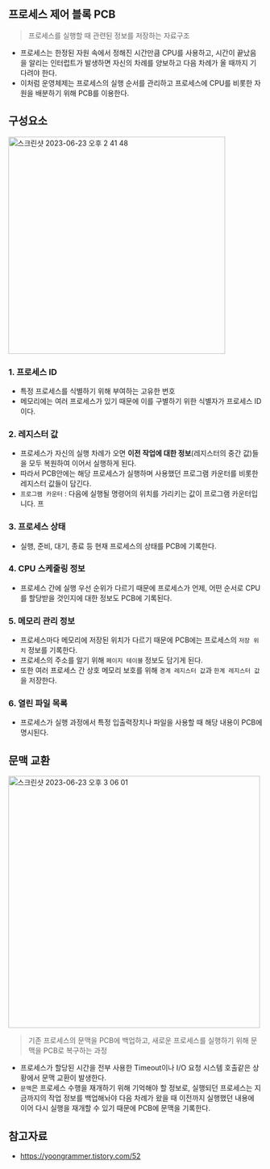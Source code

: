 ## 프로세스 제어 블록 PCB 

> 프로세스를 실행할 때 관련된 정보를 저장하는 자료구조

* 프로세스는 한정된 자원 속에서 정해진 시간만큼 CPU를 사용하고, 시간이 끝났음을 알리는 인터럽트가 발생하면 자신의 차례를 양보하고 다음 차례가 올 때까지 기다려야 한다.
* 이처럼 운영체제는 프로세스의 실행 순서를 관리하고 프로세스에 CPU를 비롯한 자원을 배분하기 위해 PCB를 이용한다.

## 구성요소

<img width="430" alt="스크린샷 2023-06-23 오후 2 41 48" src="https://github.com/yaezzin/TIL/assets/97823928/60588144-f5c6-4149-91fb-dac077e67aee">

### 1. 프로세스 ID

* 특정 프로세스를 식별하기 위해 부여하는 고유한 번호
* 메모리에는 여러 프로세스가 있기 때문에 이를 구별하기 위한 식별자가 프로세스 ID이다.

### 2. 레지스터 값

* 프로세스가 자신의 실행 차례가 오면 **이전 작업에 대한 정보**(레지스터의 중간 값)들을 모두 복원하여 이어서 실행하게 된다.
* 따라서 PCB안에는 해당 프로세스가 실행하며 사용했던 프로그램 카운터를 비롯한 레지스터 값들이 담긴다.
* ```프로그램 카운터``` : 다음에 실행될 명령어의 위치를 가리키는 값이 프로그램 카운터입니다. 프

### 3. 프로세스 상태

* 실행, 준비, 대기, 종료 등 현재 프로세스의 상태를 PCB에 기록한다.

### 4. CPU 스케줄링 정보

* 프로세스 간에 실행 우선 순위가 다르기 때문에 프로세스가 언제, 어떤 순서로 CPU를 할당받을 것인지에 대한 정보도 PCB에 기록된다.

### 5. 메모리 관리 정보

* 프로세스마다 메모리에 저장된 위치가 다르기 때문에 PCB에는 프로세스의 ```저장 위치``` 정보를 기록한다.
* 프로세스의 주소를 알기 위해 ```페이지 테이블``` 정보도 담기게 된다.
* 또한 여러 프로세스 간 상호 메모리 보호를 위해 ```경계 레지스터 값```과 ```한계 레지스터 값```을 저장한다.

### 6. 열린 파일 목록

* 프로세스가 실행 과정에서 특정 입출력장치나 파일을 사용할 때 해당 내용이 PCB에 명시된다.

## 문맥 교환

<img width="499" alt="스크린샷 2023-06-23 오후 3 06 01" src="https://github.com/yaezzin/TIL/assets/97823928/c2d7a4b2-4933-4774-ba3c-91550fed889f">

> 기존 프로세스의 문맥을 PCB에 백업하고, 새로운 프로세스를 실행하기 위해 문맥을 PCB로 복구하는 과정 
* 프로세스가 할당된 시간을 전부 사용한 Timeout이나 I/O 요청 시스템 호출같은 상황에서 문맥 교환이 발생한다.
* ```문맥```은 프로세스 수행을 재개하기 위해 기억해야 할 정보로, 실행되던 프로세스는 지금까지의 작업 정보를 백업해놔야 다음 차례가 왔을 때 이전까지 실행했던 내용에 이어 다시 실행을 재개할 수 있기 때문에 PCB에 문맥을 기록한다.

## 참고자료
* https://yoongrammer.tistory.com/52
